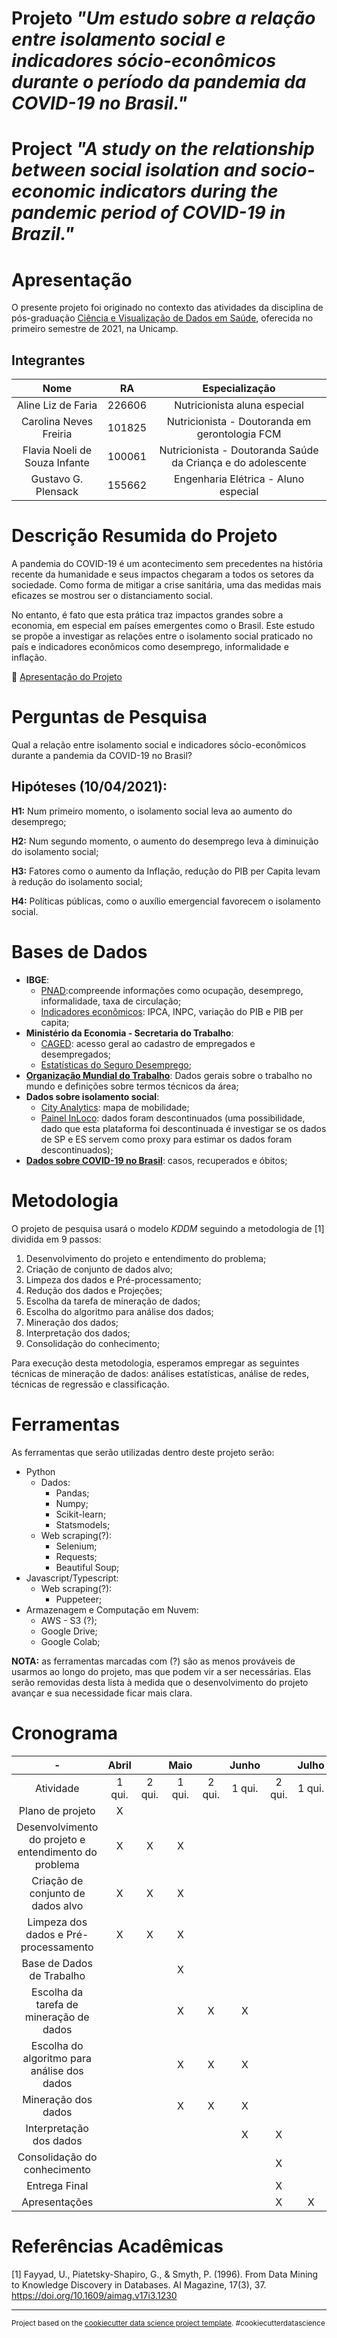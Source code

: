 # Projeto _"Um estudo sobre a relação entre isolamento social e indicadores sócio-econômicos durante o período da pandemia da COVID-19 no Brasil."_

# Project _"A study on the relationship between social isolation and socio-economic indicators during the pandemic period of COVID-19 in Brazil."_

# Apresentação

O presente projeto foi originado no contexto das atividades da disciplina de pós-graduação [Ciência e Visualização de Dados em Saúde](https://github.com/datasci4health/home), oferecida no primeiro semestre de 2021, na Unicamp.

## Integrantes

|              Nome             	|   RA   	|                        Especialização                        	|
|:-----------------------------:	|:------:	|:------------------------------------------------------------:	|
| Aline Liz de Faria            	| 226606 	| Nutricionista aluna especial                                 	|
| Carolina Neves Freiria        	| 101825 	| Nutricionista - Doutoranda em gerontologia FCM               	|
| Flavia Noeli de Souza Infante 	| 100061 	| Nutricionista - Doutoranda Saúde da Criança e do adolescente 	|
| Gustavo G. Plensack           	| 155662 	| Engenharia Elétrica - Aluno especial                         	|

# Descrição Resumida do Projeto
A pandemia do COVID-19 é um acontecimento sem precedentes na história recente da humanidade e seus impactos chegaram a todos os setores da sociedade. Como forma de mitigar a crise sanitária, uma das medidas mais eficazes se mostrou ser o distanciamento social.

No entanto, é fato que esta prática traz impactos grandes sobre a economia, em especial em países emergentes como o Brasil. Este estudo se propõe a investigar as relações entre o isolamento social praticado no país e indicadores econômicos como desemprego, informalidade e inflação. 

🎥 [Apresentação do Projeto](https://drive.google.com/file/d/1r17x60hF7Gx_e8v6M-6V-O7QfEi8iRQL/view?usp=sharing)

# Perguntas de Pesquisa
Qual a relação entre isolamento social e indicadores sócio-econômicos durante a pandemia da COVID-19 no Brasil?

## Hipóteses (10/04/2021):
**H1:** Num primeiro momento, o isolamento social leva ao aumento do desemprego;

**H2:** Num segundo momento, o aumento do desemprego leva à diminuição do isolamento social;

**H3:** Fatores como o aumento da Inflação, redução do PIB per Capita levam à redução do isolamento social;

**H4:** Políticas públicas, como o auxílio emergencial favorecem o isolamento social.

# Bases de Dados

* **IBGE**:
    * [PNAD](https://www.ibge.gov.br/estatisticas/sociais/educacao/9127-pesquisa-nacional-por-amostra-de-domicilios.html?=&t=o-que-e):compreende informações como ocupação, desemprego, informalidade, taxa de circulação;
    * [Indicadores econômicos](https://www.ibge.gov.br/estatisticas/economicas/precos-e-custos/9256-indice-nacional-de-precos-ao-consumidor-amplo.html?=&t=resultados): IPCA, INPC, variação do PIB e PIB per capita;
* **Ministério da Economia - Secretaria do Trabalho**:
    * [CAGED](https://www.gov.br/trabalho/pt-br/assuntos/empregador/caged): acesso geral ao cadastro de empregados e desempregados;
    * [Estatísticas do Seguro Desemprego](http://pdet.mte.gov.br/images/Seguro-Desemprego/202103/1-Apresenta%C3%A7%C3%A3o_Dados%20SD_mensal_Mar%C3%A7o_2021.pdf);
* [**Organização Mundial do Trabalho**](https://ilostat.ilo.org/): Dados gerais sobre o trabalho no mundo e definições sobre termos técnicos da área;
* **Dados sobre isolamento social**:
    * [City Analytics](https://www.enelx.com/br/pt/para-cidades/dashboard-covid-19): mapa de mobilidade;
    * [Painel InLoco](https://mapabrasileirodacovid.inloco.com.br/pt/): dados foram descontinuados (uma possibilidade, dado que esta plataforma foi descontinuada é investigar se os dados de SP e ES servem como proxy para estimar os dados foram descontinuados);
* [**Dados sobre COVID-19 no Brasil**](https://covid.saude.gov.br/): casos, recuperados e óbitos;
 

# Metodologia
O projeto de pesquisa usará o modelo _KDDM_ seguindo a metodologia de [1] dividida em 9 passos:

1. Desenvolvimento do projeto e entendimento do problema; 
2. Criação de conjunto de dados alvo;
3. Limpeza dos dados e Pré-processamento;
4. Redução dos dados e Projeções;
5. Escolha da tarefa de mineração de dados;
6. Escolha do algoritmo para análise dos dados;
7. Mineração dos dados;
8. Interpretação dos dados;
9. Consolidação do conhecimento;

Para execução desta metodologia, esperamos empregar as seguintes técnicas de mineração de dados: análises estatísticas, análise de redes, técnicas de regressão e classificação.

# Ferramentas

As ferramentas que serão utilizadas dentro deste projeto serão:
* Python
    * Dados:
        * Pandas;
        * Numpy;
        * Scikit-learn;
        * Statsmodels;
    * Web scraping(?):
        * Selenium;
        * Requests;
        * Beautiful Soup;
* Javascript/Typescript:
    * Web scraping(?):
        * Puppeteer;
* Armazenagem e Computação em Nuvem:
    * AWS - S3 (?);
    * Google Drive;
    * Google Colab;

**NOTA:** as ferramentas marcadas com (?) são as menos prováveis de usarmos ao longo do projeto, mas que podem vir a ser necessárias. Elas serão removidas desta lista à medida que o desenvolvimento do projeto avançar e sua necessidade ficar mais clara.

# Cronograma
|                           -                           	|  Abril 	||  Maio  	||  Junho 	||  Julho 	|
|:-----------------------------------------------------:	|:------:	|:------:	|:------:	|:------:	|:------:	|:------:	|:------:	|
|                       Atividade                       	| 1 qui. 	| 2 qui. 	| 1 qui. 	| 2 qui. 	| 1 qui. 	| 2 qui. 	| 1 qui. 	|
| Plano de projeto                                      	|    X   	|        	|        	|        	|        	|        	|        	|
| Desenvolvimento do projeto e entendimento do problema 	|    X   	|    X   	|    X   	|        	|        	|        	|        	|
| Criação de conjunto de dados alvo                     	|    X   	|    X   	|    X   	|        	|        	|        	|        	|
| Limpeza dos dados e Pré-processamento                 	|    X   	|    X   	|    X   	|        	|        	|        	|        	|
| Base de Dados de Trabalho                             	|        	|        	|    X   	|        	|        	|        	|        	|
| Escolha da tarefa de mineração de dados               	|        	|        	|    X   	|    X   	|    X   	|        	|        	|
| Escolha do algoritmo para análise dos dados           	|        	|        	|    X   	|    X   	|    X   	|        	|        	|
| Mineração dos dados                                   	|        	|        	|    X   	|    X   	|    X   	|        	|        	|
| Interpretação dos dados                               	|        	|        	|        	|        	|    X   	|    X   	|        	|
| Consolidação do conhecimento                          	|        	|        	|        	|        	|        	|    X   	|        	|
| Entrega Final                                         	|        	|        	|        	|        	|        	|    X   	|        	|
| Apresentações                                         	|        	|        	|        	|        	|        	|    X   	|    X   	|

# Referências Acadêmicas
[1] Fayyad, U., Piatetsky-Shapiro, G., & Smyth, P. (1996). From Data Mining to Knowledge Discovery in Databases. AI Magazine, 17(3), 37. https://doi.org/10.1609/aimag.v17i3.1230

----
<p><small>Project based on the <a target="_blank" href="https://drivendata.github.io/cookiecutter-data-science/">cookiecutter data science project template</a>. #cookiecutterdatascience</small></p>
